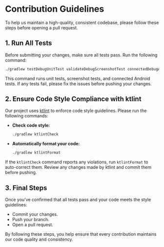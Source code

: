 # Contribution Guidelines

To help us maintain a high-quality, consistent codebase, please follow these steps before opening a pull request.

## 1. Run All Tests

Before submitting your changes, make sure all tests pass. Run the following command:

```bash
./gradlew testDebugUnitTest validateDebugScreenshotTest connectedDebugAndroidTest --stacktrace
```

This command runs unit tests, screenshot tests, and connected Android tests. If any tests fail, please fix the issues before pushing your changes.

## 2. Ensure Code Style Compliance with ktlint

Our project uses [ktlint](https://github.com/pinterest/ktlint) to enforce code style guidelines. Please run the following commands:

- **Check code style:**

  ```bash
  ./gradlew ktlintCheck
  ```

- **Automatically format your code:**

  ```bash
  ./gradlew ktlintFormat
  ```

If the `ktlintCheck` command reports any violations, run `ktlintFormat` to auto-correct them. Review any changes made by ktlint and commit them before pushing.

## 3. Final Steps

Once you’ve confirmed that all tests pass and your code meets the style guidelines:
- Commit your changes.
- Push your branch.
- Open a pull request.

By following these steps, you help ensure that every contribution maintains our code quality and consistency.
